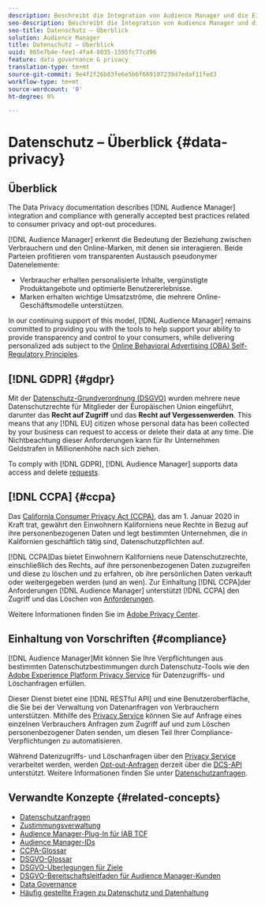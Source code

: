 ```yaml
---
description: Beschreibt die Integration von Audience Manager und die Einhaltung allgemein anerkannter Best Practices in Bezug auf Verbraucherschutz und Opt-out-Verfahren.
seo-description: Beschreibt die Integration von Audience Manager und die Einhaltung allgemein anerkannter Best Practices in Bezug auf Verbraucherschutz und Opt-out-Verfahren.
seo-title: Datenschutz – Überblick
solution: Audience Manager
title: Datenschutz – Überblick
uuid: 865e7b4e-fee1-4fa4-8035-1595fc77cd96
feature: data governance & privacy
translation-type: tm+mt
source-git-commit: 9e4f2f26b83fe6e5b6f669107239d7edaf11fed3
workflow-type: tm+mt
source-wordcount: '0'
ht-degree: 0%

---
```



# Datenschutz – Überblick {#data-privacy}

## Überblick

The Data Privacy documentation describes [!DNL Audience Manager] integration and compliance with generally accepted best practices related to consumer privacy and opt-out procedures.

[!DNL Audience Manager] erkennt die Bedeutung der Beziehung zwischen Verbrauchern und den Online-Marken, mit denen sie interagieren. Beide Parteien profitieren vom transparenten Austausch pseudonymer Datenelemente:

* Verbraucher erhalten personalisierte Inhalte, vergünstigte Produktangebote und optimierte Benutzererlebnisse.
* Marken erhalten wichtige Umsatzströme, die mehrere Online-Geschäftsmodelle unterstützen.

In our continuing support of this model, [!DNL Audience Manager] remains committed to providing you with the tools to help support your ability to provide  transparency and control to your consumers, while delivering personalized ads subject to the [Online Behavioral Advertising (OBA) Self-Regulatory Principles](https://www.iab.com/news/self-regulatory-principles-for-online-behavioral-advertising/).

## [!DNL GDPR] {#gdpr}

Mit der [Datenschutz-Grundverordnung (DSGVO)](https://eugdpr.org/) wurden mehrere neue Datenschutzrechte für Mitglieder der Europäischen Union eingeführt, darunter das **Recht auf Zugriff** und das **Recht auf Vergessenwerden**. This means that any [!DNL EU] citizen whose personal data has been collected by your business can request to access or delete their data at any time. Die Nichtbeachtung dieser Anforderungen kann für Ihr Unternehmen Geldstrafen in Millionenhöhe nach sich ziehen.

To comply with [!DNL GDPR], [!DNL Audience Manager] supports data access and delete [requests](data-privacy-requests.md).

## [!DNL CCPA] {#ccpa}

Das [California Consumer Privacy Act (CCPA)](https://www.caprivacy.org/about), das am 1. Januar 2020 in Kraft trat, gewährt den Einwohnern Kaliforniens neue Rechte in Bezug auf ihre personenbezogenen Daten und legt bestimmten Unternehmen, die in Kalifornien geschäftlich tätig sind, Datenschutzpflichten auf.

[!DNL CCPA]Das bietet Einwohnern Kaliforniens neue Datenschutzrechte, einschließlich des Rechts, auf ihre personenbezogenen Daten zuzugreifen und diese zu löschen und zu erfahren, ob ihre persönlichen Daten verkauft oder weitergegeben werden (und an wen). Zur Einhaltung [!DNL CCPA]der Anforderungen [!DNL Audience Manager] unterstützt [!DNL CCPA] den Zugriff und das Löschen von [Anforderungen](data-privacy-requests.md).

Weitere Informationen finden Sie im [Adobe Privacy Center](https://www.adobe.com/de/privacy/opt-out.html).

## Einhaltung von Vorschriften {#compliance}

[!DNL Audience Manager]Mit können Sie Ihre Verpflichtungen aus bestimmten Datenschutzbestimmungen durch Datenschutz-Tools wie den [Adobe Experience Platform Privacy Service](https://docs.adobe.com/content/help/de-DE/experience-platform/privacy/home.html) für Datenzugriffs- und Löschanfragen erfüllen.

Dieser Dienst bietet eine [!DNL RESTful API] und eine Benutzeroberfläche, die Sie bei der Verwaltung von Datenanfragen von Verbrauchern unterstützen. Mithilfe des [Privacy Service](https://docs.adobe.com/content/help/de-DE/experience-platform/privacy/home.html) können Sie auf Anfrage eines einzelnen Verbrauchers Anfragen zum Zugriff auf und zum Löschen personenbezogener Daten senden, um diesen Teil Ihrer Compliance-Verpflichtungen zu automatisieren.

Während Datenzugriffs- und Löschanfragen über den [Privacy Service](https://docs.adobe.com/content/help/de-DE/experience-platform/privacy/home.html) verarbeitet werden, werden [Opt-out-Anfragen](data-privacy-requests.md#opt-out-requests) derzeit über die [DCS-API](../../api/dcs-intro/dcs-api-reference/dcs-api-reference-overview.md) unterstützt. Weitere Informationen finden Sie unter [Datenschutzanfragen](data-privacy-requests.md).

## Verwandte Konzepte {#related-concepts}

* [Datenschutzanfragen](data-privacy-requests.md)
* [Zustimmungsverwaltung](data-privacy-consent.md)
* [Audience Manager-Plug-In für IAB TCF](aam-iab-plugin.md)
* [Audience Manager-IDs](data-privacy-ids.md)
* [CCPA-Glossar](aam-ccpa-glossary.md)
* [DSGVO-Glossar](aam-gdpr-glossary.md)
* [DSGVO-Überlegungen für Ziele](aam-gdpr-partners.md)
* [DSGVO-Bereitschaftsleitfaden für Audience Manager-Kunden](aam-gdpr-readiness.md)
* [Data Governance](data-governance.md)
* [Häufig gestellte Fragen zu Datenschutz und Datenhaltung](../../faq/faq-privacy.md)